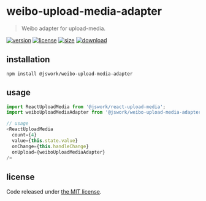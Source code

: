 # weibo-upload-media-adapter
> Weibo adapter for upload-media.

[![version][version-image]][version-url]
[![license][license-image]][license-url]
[![size][size-image]][size-url]
[![download][download-image]][download-url]

## installation
```shell
npm install @jswork/weibo-upload-media-adapter
```

## usage
```js
import ReactUploadMedia from '@jswork/react-upload-media';
import weiboUploadMediaAdapter from '@jswork/weibo-upload-media-adapter';

// usage
<ReactUploadMedia
  count={4}
  value={this.state.value}
  onChange={this.handleChange}
  onUpload={weiboUploadMediaAdapter}
/>
```

## license
Code released under [the MIT license](https://github.com/afeiship/weibo-upload-media-adapter/blob/master/LICENSE.txt).

[version-image]: https://img.shields.io/npm/v/@jswork/weibo-upload-media-adapter
[version-url]: https://npmjs.org/package/@jswork/weibo-upload-media-adapter

[license-image]: https://img.shields.io/npm/l/@jswork/weibo-upload-media-adapter
[license-url]: https://github.com/afeiship/weibo-upload-media-adapter/blob/master/LICENSE.txt

[size-image]: https://img.shields.io/bundlephobia/minzip/@jswork/weibo-upload-media-adapter
[size-url]: https://github.com/afeiship/weibo-upload-media-adapter/blob/master/dist/weibo-upload-media-adapter.min.js

[download-image]: https://img.shields.io/npm/dm/@jswork/weibo-upload-media-adapter
[download-url]: https://www.npmjs.com/package/@jswork/weibo-upload-media-adapter
